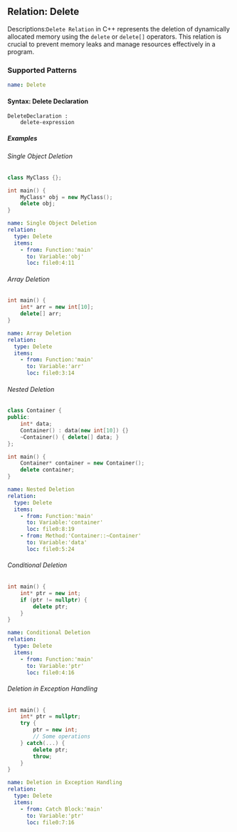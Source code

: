 ## Relation: Delete

Descriptions:`Delete Relation` in C++ represents the deletion of dynamically allocated memory using the `delete` or `delete[]` operators. This relation is crucial to prevent memory leaks and manage resources effectively in a program.

### Supported Patterns

```yaml
name: Delete
```

#### Syntax: Delete Declaration

```text
DeleteDeclaration :
    delete-expression
```

##### Examples

###### Single Object Deletion

```CPP
class MyClass {};

int main() {
    MyClass* obj = new MyClass();
    delete obj;
}
```

```yaml
name: Single Object Deletion
relation:
  type: Delete
  items:
    - from: Function:'main'
      to: Variable:'obj'
      loc: file0:4:11
```

###### Array Deletion

```CPP
int main() {
    int* arr = new int[10];
    delete[] arr;
}
```

```yaml
name: Array Deletion
relation:
  type: Delete
  items:
    - from: Function:'main'
      to: Variable:'arr'
      loc: file0:3:14
```

###### Nested Deletion

```CPP
class Container {
public:
    int* data;
    Container() : data(new int[10]) {}
    ~Container() { delete[] data; }
};

int main() {
    Container* container = new Container();
    delete container;
}
```

```yaml
name: Nested Deletion
relation:
  type: Delete
  items:
    - from: Function:'main'
      to: Variable:'container'
      loc: file0:8:19
    - from: Method:'Container::~Container'
      to: Variable:'data'
      loc: file0:5:24
```

###### Conditional Deletion


```CPP
int main() {
    int* ptr = new int;
    if (ptr != nullptr) {
        delete ptr;
    }
}
```

```yaml
name: Conditional Deletion
relation:
  type: Delete
  items:
    - from: Function:'main'
      to: Variable:'ptr'
      loc: file0:4:16
```

###### Deletion in Exception Handling
```CPP
int main() {
    int* ptr = nullptr;
    try {
        ptr = new int;
        // Some operations
    } catch(...) {
        delete ptr;
        throw;
    }
}
```

```yaml
name: Deletion in Exception Handling
relation:
  type: Delete
  items:
    - from: Catch Block:'main'
      to: Variable:'ptr'
      loc: file0:7:16
```
